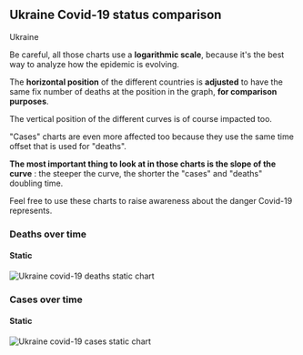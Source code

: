## Ukraine Covid-19 status comparison 

Ukraine



Be careful, all those charts use a **logarithmic scale**, because it's the best way to analyze how the epidemic is evolving.
 
The **horizontal position** of the different countries is **adjusted** to have the same fix number of deaths at the position in the graph, **for comparison purposes**.

The vertical position of the different curves is of course impacted too.

"Cases" charts are even more affected too because they use the same time offset that is used for "deaths".

**The most important thing to look at in those charts is the slope of the curve** : the steeper the curve, the shorter the "cases" and "deaths" doubling time.

Feel free to use these charts to raise awareness about the danger Covid-19 represents. 


 
### Deaths over time
 
#### Static
![Ukraine covid-19 deaths static chart](https://raw.githubusercontent.com/madlag/coronavirus_study/master/notebooks/graphs/2020-03-23/countries/Ukraine/2020-03-23_Ukraine_deaths.png "Ukraine covid-19 deaths static chart")   

 
### Cases over time
 
#### Static
![Ukraine covid-19 cases static chart](https://raw.githubusercontent.com/madlag/coronavirus_study/master/notebooks/graphs/2020-03-23/countries/Ukraine/2020-03-23_Ukraine_cases.png "Ukraine covid-19 cases static chart")   

